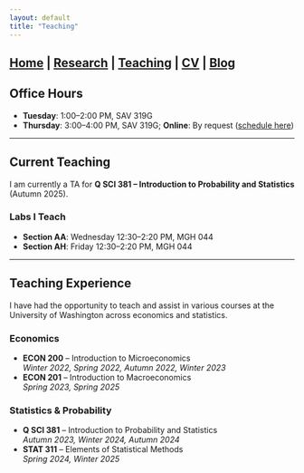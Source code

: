 ```yaml
---
layout: default
title: "Teaching"
---
```

## [Home](./index.md) | [Research](./research.md) | [Teaching](./teaching.md) | [CV](./cv.md) | [Blog](./misc.md)

## Office Hours
- **Tuesday**: 1:00–2:00 PM, SAV 319G  
- **Thursday**: 3:00–4:00 PM, SAV 319G; **Online**: By request ([schedule here](https://calendar.app.google/VqV6k27Xo9jMTG4R6))  

---
## Current Teaching
I am currently a TA for **Q SCI 381 – Introduction to Probability and Statistics** (Autumn 2025).  

### Labs I Teach
- **Section AA**: Wednesday 12:30–2:20 PM, MGH 044  
- **Section AH**: Friday 12:30–2:20 PM, MGH 044

---

## Teaching Experience

I have had the opportunity to teach and assist in various courses at the University of Washington across economics and statistics.

### **Economics**
- **ECON 200** – Introduction to Microeconomics  
  *Winter 2022, Spring 2022, Autumn 2022, Winter 2023*  
- **ECON 201** – Introduction to Macroeconomics  
  *Spring 2023, Spring 2025*  

### **Statistics & Probability**
- **Q SCI 381** – Introduction to Probability and Statistics  
  *Autumn 2023, Winter 2024, Autumn 2024*  
- **STAT 311** – Elements of Statistical Methods  
  *Spring 2024, Winter 2025*  
